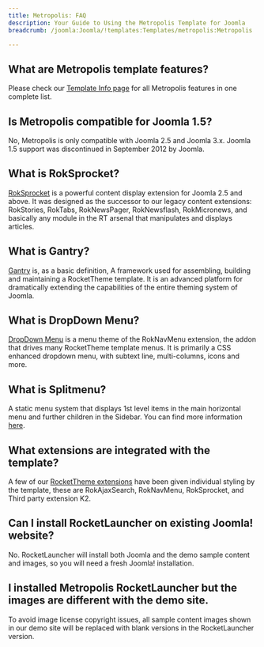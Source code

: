 ```yaml
---
title: Metropolis: FAQ
description: Your Guide to Using the Metropolis Template for Joomla
breadcrumb: /joomla:Joomla/!templates:Templates/metropolis:Metropolis

---
```


What are Metropolis template features?
-----
Please check our [Template Info page][features] for all Metropolis features in one complete list.

Is Metropolis compatible for Joomla 1.5?
-----
No, Metropolis is only compatible with Joomla 2.5 and Joomla 3.x. Joomla 1.5 support was discontinued in September 2012 by Joomla.

What is RokSprocket?
-----
[RokSprocket][roksprocket] is a powerful content display extension for Joomla 2.5 and above. It was designed as the successor to our legacy content extensions: RokStories, RokTabs, RokNewsPager, RokNewsflash, RokMicronews, and basically any module in the RT arsenal that manipulates and displays articles.

What is Gantry?
-----
[Gantry][gantry] is, as a basic definition, A framework used for assembling, building and maintaining a RocketTheme template. It is an advanced platform for dramatically extending the capabilities of the entire theming system of Joomla.

What is DropDown Menu?
-----
[DropDown Menu][dropdown] is a menu theme of the RokNavMenu extension, the addon that drives many RocketTheme template menus. It is primarily a CSS enhanced dropdown menu, with subtext line, multi-columns, icons and more.

What is Splitmenu?
-----
A static menu system that displays 1st level items in the main horizontal menu and further children in the Sidebar. You can find more information [here][splitmenu].

What extensions are integrated with the template?
-----
A few of our [RocketTheme extensions][extensions] have been given individual styling by the template, these are RokAjaxSearch, RokNavMenu, RokSprocket, and Third party extension K2.

Can I install RocketLauncher on existing Joomla! website?
-----
No. RocketLauncher will install both Joomla and the demo sample content and images, so you will need a fresh Joomla! installation.

I installed Metropolis RocketLauncher but the images are different with the demo site.
-----
To avoid image license copyright issues, all sample content images shown in our demo site will be replaced with blank versions in the RocketLauncher version.

[gantry]: http://gantry-framework.org/
[features]: http://demo.rockettheme.com/joomla-templates/metropolis/features
[font]: http://www.fontsquirrel.com/fonts/ubuntu
[forum]: http://www.rockettheme.com/forum/joomla-template-metropolis
[roksprocket]: http://www.rockettheme.com/joomla/extensions/roksprocket
[dropdown]: http://demo.rockettheme.com/joomla-templates/metropolis/features/menu-options
[splitmenu]: http://demo.rockettheme.com/joomla-templates/metropolis/features/menu-options
[extensions]: http://demo.rockettheme.com/joomla-templates/metropolis/features/extensions